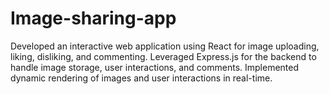 # Image-sharing-app
Developed an interactive web application using React for image uploading, liking, disliking, and commenting. Leveraged Express.js for the backend to handle image storage, user interactions, and comments. Implemented dynamic rendering of images and user interactions in real-time.
